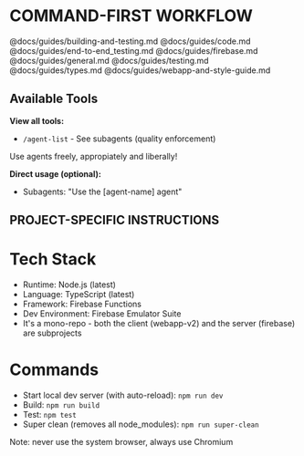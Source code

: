 # COMMAND-FIRST WORKFLOW

@docs/guides/building-and-testing.md
@docs/guides/code.md
@docs/guides/end-to-end_testing.md
@docs/guides/firebase.md
@docs/guides/general.md
@docs/guides/testing.md
@docs/guides/types.md
@docs/guides/webapp-and-style-guide.md

## Available Tools

**View all tools:**

- `/agent-list` - See subagents (quality enforcement)

Use agents freely, appropiately and liberally!

**Direct usage (optional):**

- Subagents: "Use the [agent-name] agent"

## PROJECT-SPECIFIC INSTRUCTIONS

# Tech Stack

- Runtime: Node.js (latest)
- Language: TypeScript (latest)
- Framework: Firebase Functions
- Dev Environment: Firebase Emulator Suite
- It's a mono-repo - both the client (webapp-v2) and the server (firebase) are subprojects

# Commands

- Start local dev server (with auto-reload): `npm run dev`
- Build: `npm run build`
- Test: `npm test`
- Super clean (removes all node_modules): `npm run super-clean`

Note: never use the system browser, always use Chromium
